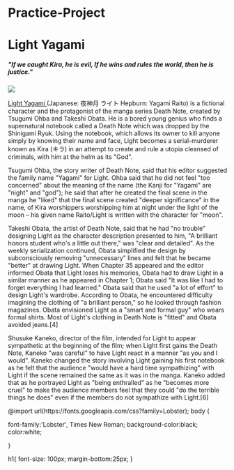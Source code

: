 # Practice-Project

<div class="text-center">
<h1>Light Yagami</h1>
<h5>"If we caught Kira, he is evil, If he wins and rules the world, then he is justice."</h5>
<img src="http://images5.fanpop.com/image/answers/2469000/2469499_1330240347324.02res_225_350.jpg" onmouseover ="this.src= 'http://images6.fanpop.com/image/photos/33200000/Light-Yagami-death-note-33281562-225-350.jpg'"
    onmouseout ="this.src= 'http://images5.fanpop.com/image/answers/2469000/2469499_1330240347324.02res_225_350.jpg'">
</div>
<div class ="text-left">
<p> 
  <a href ="https://en.wikipedia.org/wiki/Light_Yagami" target= "blank">Light Yagami </a>(Japanese: 夜神月 ライト Hepburn: Yagami Raito) is a fictional character and the protagonist of the manga series Death Note, created by Tsugumi Ohba and Takeshi Obata. He is a bored young genius who finds a supernatural notebook called a Death Note which was dropped by the Shinigami Ryuk. Using the notebook, which allows its owner to kill anyone simply by knowing their name and face, Light becomes a serial-murderer known as Kira (キラ) in an attempt to create and rule a utopia cleansed of criminals, with him at the helm as its "God".</p> 
<p>Tsugumi Ohba, the story writer of Death Note, said that his editor suggested the family name "Yagami" for Light. Ohba said that he did not feel "too concerned" about the meaning of the name (the Kanji for "Yagami" are "night" and "god"); he said that after he created the final scene in the manga he "liked" that the final scene created "deeper significance" in the name, of Kira worshippers worshipping him at night under the light of the moon – his given name Raito/Light is written with the character for "moon".</p>
<p>
Takeshi Obata, the artist of Death Note, said that he had "no trouble" designing Light as the character description presented to him, "A brilliant honors student who's a little out there," was "clear and detailed". As the weekly serialization continued, Obata simplified the design by subconsciously removing "unnecessary" lines and felt that he became "better" at drawing Light. When Chapter 35 appeared and the editor informed Obata that Light loses his memories, Obata had to draw Light in a similar manner as he appeared in Chapter 1; Obata said "It was like I had to forget everything I had learned." Obata said that he used "a lot of effort" to design Light's wardrobe. According to Obata, he encountered difficulty imagining the clothing of "a brilliant person," so he looked through fashion magazines. Obata envisioned Light as a "smart and formal guy" who wears formal shirts. Most of Light's clothing in Death Note is "fitted" and Obata avoided jeans.[4]  
  </p>
<p>Shusuke Kaneko, director of the film, intended for Light to appear sympathetic at the beginning of the film; when Light first gains the Death Note, Kaneko "was careful" to have Light react in a manner "as you and I would". Kaneko changed the story involving Light gaining his first notebook as he felt that the audience "would have a hard time sympathizing" with Light if the scene remained the same as it was in the manga. Kaneko added that as he portrayed Light as "being enthralled" as he "becomes more cruel" to make the audience members feel that they could "do the terrible things he does" even if the members do not sympathize with Light.[6]
  </p>
</div>
@import url(https://fonts.googleapis.com/css?family=Lobster);
body {
  
  font-family:'Lobster', Times New Roman;
  background-color:black;
  color:white;
  
}

h1{
  font-size: 100px;
  margin-bottom:25px;
}
